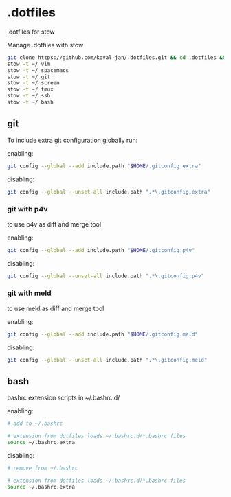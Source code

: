 # .dotfiles
.dotfiles for stow

Manage .dotfiles with stow

```sh
git clone https://github.com/koval-jan/.dotfiles.git && cd .dotfiles && git submodule update --init
stow -t ~/ vim
stow -t ~/ spacemacs
stow -t ~/ git
stow -t ~/ screen
stow -t ~/ tmux
stow -t ~/ ssh
stow -t ~/ bash
```

## git

To include extra git configuration globally run: 

enabling:

```sh
git config --global --add include.path "$HOME/.gitconfig.extra"
```

disabling:

```sh
git config --global --unset-all include.path ".*\.gitconfig.extra"
```

### git with p4v

to use p4v as diff and merge tool

enabling:

```sh
git config --global --add include.path "$HOME/.gitconfig.p4v"
```

disabling:

```sh
git config --global --unset-all include.path ".*\.gitconfig.p4v"
```

### git with meld

to use meld as diff and merge tool

enabling:
```sh
git config --global --add include.path "$HOME/.gitconfig.meld"
```

disabling:

```sh
git config --global --unset-all include.path ".*\.gitconfig.meld"
```

## bash

bashrc extension scripts in ~/.bashrc.d/

enabling:

```sh
# add to ~/.bashrc

# extension from dotfiles loads ~/.bashrc.d/*.bashrc files
source ~/.bashrc.extra
```


disabling:

```sh
# remove from ~/.bashrc

# extension from dotfiles loads ~/.bashrc.d/*.bashrc files
source ~/.bashrc.extra
```
